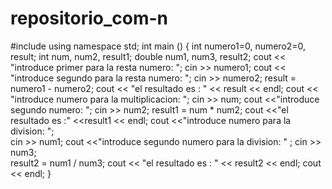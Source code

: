 # repositorio_com-n
#include <iostream>
using namespace std;
int main () {
	int numero1=0, numero2=0, result;
	int num, num2, result1; 
	double num1, num3, result2; 
	cout << "introduce primer para la resta numero:  ";
	cin >> numero1;
	cout << "introduce segundo para la resta numero:  ";
	cin >> numero2;
	result = numero1 - numero2;
	cout << "el resultado es   : " << result << endl; 
	cout << "introduce numero para la multiplicacion: ";
	cin >> num;
	cout <<"introduce segundo numero: ";
	cin >> num2;
	result1 = num * num2;
	cout <<"el resultado es :" <<result1 << endl;
	cout <<"introduce numero para la division: ";	
	cin >> num1;
	cout <<"introduce segundo numero para la division: " ;
	cin >> num3;	
	result2 = num1 / num3;
	cout << "el resultado es   : " << result2 << endl;
	cout << endl;
}